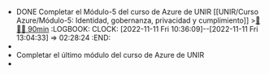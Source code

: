- DONE Completar el Módulo-5 del curso de Azure de UNIR [[UNIR/Curso Azure/Módulo-5: Identidad, gobernanza, privacidad y cumplimiento]] >[🍅🍅🍅 90min](#agenda-pomo://?t=f-1668159364361-1800%2Cf-1668164330817-1800%2Cf-1668166243737-1800)
  :LOGBOOK:
  CLOCK: [2022-11-11 Fri 10:36:09]--[2022-11-11 Fri 13:04:33] =>  02:28:24
  :END:
-
- Completar el último módulo del curso de Azure de UNIR
-